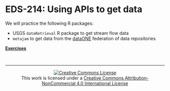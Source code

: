 # EDS-214: Using APIs to get data

We will practice the following R packages:

- USGS `dataRetrieval` R package to get stream flow data
- `metajam` to get data from the [dataONE](https://www.dataone.org/) federation of data repositories 

**[Exercises](https://brunj7.github.io/eds214-handson-api/api-handson.html)**

<br>

---

<p align=center>
<a rel="license" href="http://creativecommons.org/licenses/by-nc/4.0/"><img alt="Creative Commons License" style="border-width:0" src="https://i.creativecommons.org/l/by-nc/4.0/88x31.png" /></a><br />This work is licensed under a <a rel="license" href="http://creativecommons.org/licenses/by-nc/4.0/">Creative Commons Attribution-NonCommercial 4.0 International License</a>
</p>

